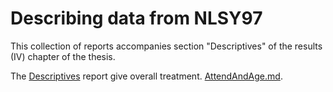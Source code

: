 
Describing data from NLSY97
========================================================

This collection of reports accompanies section "Descriptives" of the results (IV) chapter of the thesis. 

The [Descriptives](./Descriptives.md) report give overall treatment. 
[AttendAndAge.md](./AttendAndAge.md).